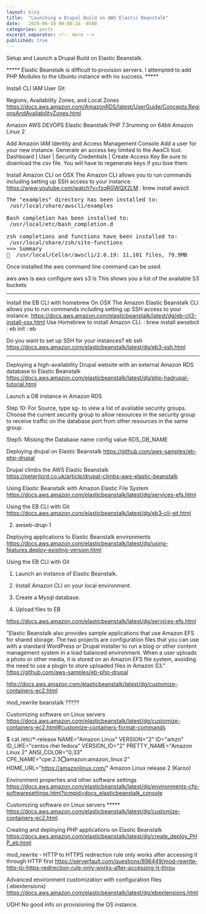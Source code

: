 ```yaml
---
layout: blog
title:  "Launching a Drupal Build on AWS Elastic Beanstalk"
date:   2020-06-10 00:00:18 -0500
categories: posts
excerpt_separator: <!-- more -->
published: true
---
```

Setup and Launch a Drupal Build on Elastic Beanstalk.

***** Elastic Beanstalk is difficult to provision servers. I attempted to add PHP Modules to the Ubuntu instance with no success. *****

Install CLI
IAM User
Git


<!-- more -->




Regions, Availability Zones, and Local Zones
https://docs.aws.amazon.com/AmazonRDS/latest/UserGuide/Concepts.RegionsAndAvailabilityZones.html

Amazon AWS DEVOPS
Elastic Beanstalk
PHP 7.3running on 64bit Amazon Linux 2

Add Amazon IAM Identity and Access Management Console
Add a user for your new instance.
Generate an access key limited to the AwsCli tool.
Dashboard | User | Security Credentials | Create Access Key
Be sure to download the csv file. You will have to regenerate keys if you lose them.

Install Amazon CLI on OSX
The Amazon CLI allows you to run commands including setting up SSH access to your instance.
https://www.youtube.com/watch?v=fzqRGWQX2LM
: brew install awscli

<pre>
The "examples" directory has been installed to:
 /usr/local/share/awscli/examples

Bash completion has been installed to:
 /usr/local/etc/bash_completion.d

zsh completions and functions have been installed to:
 /usr/local/share/zsh/site-functions
==> Summary
🍺  /usr/local/Cellar/awscli/2.0.19: 11,101 files, 79.9MB
</pre>

Once installed the aws command line command can be used.

aws
aws ls
aws configure
aws s3 ls
This shows you a list of the available S3 buckets


************************************************************************************

Install the EB CLI with homebrew On OSX
The Amazon Elastic Beanstalk CLI allows you to run commands including setting up SSH access to your instance.
https://docs.aws.amazon.com/elasticbeanstalk/latest/dg/eb-cli3-install-osx.html
Use Homebrew to install Amazon CLI.
: brew install awsebcli
: eb init
: eb

Do you want to set up SSH for your instances?
eb ssh
https://docs.aws.amazon.com/elasticbeanstalk/latest/dg/eb3-ssh.html




*****************************************************************************


Deploying a high-availability Drupal website with an external Amazon RDS database to Elastic Beanstalk
https://docs.aws.amazon.com/elasticbeanstalk/latest/dg/php-hadrupal-tutorial.html

Launch a DB instance in Amazon RDS

Step 10: For Source, type sg- to view a list of available security groups. Choose the current security group to allow resources in the security group to receive traffic on the database port from other resources in the same group.

Step5: Missing the Database name config value RDS_DB_NAME


Deploying drupal on Elastic Beanstalk
https://github.com/aws-samples/eb-php-drupal

Drupal climbs the AWS Elastic Beanstalk
https://peterjlord.co.uk/article/drupal-climbs-aws-elastic-beanstalk

Using Elastic Beanstalk with Amazon Elastic File System
https://docs.aws.amazon.com/elasticbeanstalk/latest/dg/services-efs.html

Using the EB CLI with Git
https://docs.aws.amazon.com/elasticbeanstalk/latest/dg/eb3-cli-git.html

2. awseb-drup-1

Deploying applications to Elastic Beanstalk environments
https://docs.aws.amazon.com/elasticbeanstalk/latest/dg/using-features.deploy-existing-version.html

Using the EB CLI with Git

1. Launch an instance of Elastic Beanstalk.

1. Install Amazon CLI on your local environment.

3. Create a Mysql database.

3. Upload files to EB

https://docs.aws.amazon.com/elasticbeanstalk/latest/dg/services-efs.html

"Elastic Beanstalk also provides sample applications that use Amazon EFS for shared storage. The two projects are configuration files that you can use with a standard WordPress or Drupal installer to run a blog or other content management system in a load balanced environment. When a user uploads a photo or other media, it is stored on an Amazon EFS file system, avoiding the need to use a plugin to store uploaded files in Amazon S3."
https://github.com/aws-samples/eb-php-drupal

http://docs.aws.amazon.com/elasticbeanstalk/latest/dg/customize-containers-ec2.html


mod_rewrite beanstalk ?????

Customizing software on Linux servers
https://docs.aws.amazon.com/elasticbeanstalk/latest/dg/customize-containers-ec2.html#customize-containers-format-commands


$ cat /etc/*-release
NAME="Amazon Linux"
VERSION="2"
ID="amzn"
ID_LIKE="centos rhel fedora"
VERSION_ID="2"
PRETTY_NAME="Amazon Linux 2"
ANSI_COLOR="0;33"
CPE_NAME="cpe:2.3:o:amazon:amazon_linux:2"
HOME_URL="https://amazonlinux.com/"
Amazon Linux release 2 (Karoo)


Environment properties and other software settings
https://docs.aws.amazon.com/elasticbeanstalk/latest/dg/environments-cfg-softwaresettings.html?icmpid=docs_elasticbeanstalk_console


Customizing software on Linux servers *****
https://docs.aws.amazon.com/elasticbeanstalk/latest/dg/customize-containers-ec2.html

Creating and deploying PHP applications on Elastic Beanstalk
https://docs.aws.amazon.com/elasticbeanstalk/latest/dg/create_deploy_PHP_eb.html

mod_rewrite - HTTP to HTTPS redirection rule only works after accessing it through HTTP first
https://serverfault.com/questions/896449/mod-rewrite-http-to-https-redirection-rule-only-works-after-accessing-it-throu


Advanced environment customization with configuration files (.ebextensions)
https://docs.aws.amazon.com/elasticbeanstalk/latest/dg/ebextensions.html

UGH!
No good info on provisioning the OS instance.
